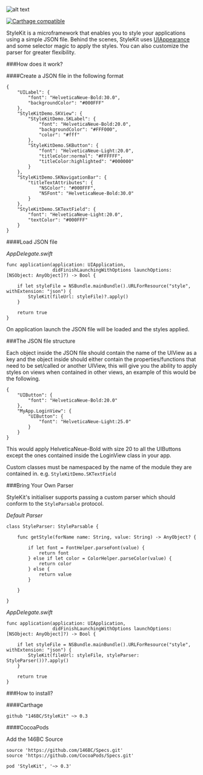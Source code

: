 ![alt text](https://i.imgur.com/IqDIU4q.png "StyleKit - A powerful & easy to use styling framework written in Swift")

[![Carthage compatible](https://img.shields.io/badge/Carthage-compatible-4BC51D.svg?style=flat)](https://github.com/Carthage/Carthage)

StyleKit is a microframework that enables you to style your applications using a simple JSON file. Behind the scenes, StyleKit uses [UIAppearance](https://developer.apple.com/library/ios/documentation/UIKit/Reference/UIAppearance_Protocol/) and some selector magic to apply the styles. You can also customize the parser for greater flexibility. 


###How does it work?

####Create a JSON file in the following format

```
{
	"UILabel": {
		"font": "HelveticaNeue-Bold:30.0",
		"backgroundColor": "#000FFF"
	},
	"StyleKitDemo.SKView": {
		"StyleKitDemo.SKLabel": {
			"font": "HelveticaNeue-Bold:20.0",
			"backgroundColor": "#FFF000",
			"color": "#fff"
		},
		"StyleKitDemo.SKButton": {
			"font": "HelveticaNeue-Light:20.0",
			"titleColor:normal": "#FFFFFF",
			"titleColor:highlighted": "#000000"
		}
	},
	"StyleKitDemo.SKNavigationBar": {
		"titleTextAttributes": {
			"NSColor": "#000FFF",
			"NSFont": "HelveticaNeue-Bold:30.0"
		}
	},
	"StyleKitDemo.SKTextField": {
		"font": "HelveticaNeue-Light:20.0",
		"textColor": "#000FFF"
	}
}
```
####Load JSON file

*AppDelegate.swift*

```
func application(application: UIApplication,
                 didFinishLaunchingWithOptions launchOptions: [NSObject: AnyObject]?) -> Bool {
    
    if let styleFile = NSBundle.mainBundle().URLForResource("style", withExtension: "json") {
        StyleKit(fileUrl: styleFile)?.apply()
    }
    
    return true
}
```

On application launch the JSON file will be loaded and the styles applied.


###The JSON file structure

Each object inside the JSON file should contain the name of the UIView as a key and the object inside should either contain the properties/functions that need to be set/called or another UIView, this will give you the ability to apply styles on views when contained in other views, an example of this would be the following.

```
{
	"UIButton": {
		"font": "HelveticaNeue-Bold:20.0"
	},
	"MyApp.LoginView": {
		"UIButton": {
			"font": "HelveticaNeue-Light:25.0"
		}
	}
}
```

This would apply HelveticaNeue-Bold with size 20 to all the UIButtons except the ones contained inside the LoginView class in your app.

Custom classes must be namespaced by the name of the module they are contained in. e.g. `StyleKitDemo.SKTextField`

###Bring Your Own Parser

StyleKit's initialiser supports passing a custom parser which should conform to the `StyleParsable` protocol.

*Default Parser*

```
class StyleParser: StyleParsable {
    
    func getStyle(forName name: String, value: String) -> AnyObject? {
        
        if let font = FontHelper.parseFont(value) {
            return font
        } else if let color = ColorHelper.parseColor(value) {
            return color
        } else {
            return value
        }
        
    }
    
}
```

*AppDelegate.swift*

```
func application(application: UIApplication,
                 didFinishLaunchingWithOptions launchOptions: [NSObject: AnyObject]?) -> Bool {
    
    if let styleFile = NSBundle.mainBundle().URLForResource("style", withExtension: "json") {
		StyleKit(fileUrl: styleFile, styleParser: StyleParser())?.apply()
    }
    
    return true
}
```

###How to install?

####Carthage

```
github "146BC/StyleKit" ~> 0.3
```

####CocoaPods

Add the 146BC Source

```
source 'https://github.com/146BC/Specs.git'
source 'https://github.com/CocoaPods/Specs.git'
```

```
pod 'StyleKit', '~> 0.3'
```